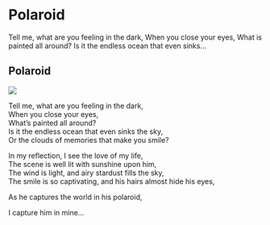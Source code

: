 # Polaroid

Tell me, what are you feeling in the dark, When you close your eyes, What is painted all around? Is it the endless ocean that even sinks…

## Polaroid <a id="8e5d"></a>

![](https://cdn-images-1.medium.com/max/600/0*Yjy3TppJxiHMEKHb.jpg)

Tell me, what are you feeling in the dark,  
When you close your eyes,  
What’s painted all around?  
Is it the endless ocean that even sinks the sky,  
Or the clouds of memories that make you smile?

In my reflection, I see the love of my life,  
The scene is well lit with sunshine upon him,  
The wind is light, and airy stardust fills the sky,  
The smile is so captivating, and his hairs almost hide his eyes,

As he captures the world in his polaroid,

I capture him in mine…

